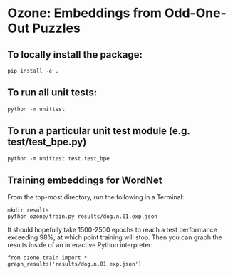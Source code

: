 # Ozone: Embeddings from Odd-One-Out Puzzles

## To locally install the package:

    pip install -e .

## To run all unit tests:

    python -m unittest

## To run a particular unit test module (e.g. test/test_bpe.py)

    python -m unittest test.test_bpe

## Training embeddings for WordNet

From the top-most directory, run the following in a Terminal:

    mkdir results
    python ozone/train.py results/dog.n.01.exp.json
    
It should hopefully take 1500-2500 epochs to reach a test performance 
exceeding 98%, at which point training will stop. Then you can graph the
results inside of an interactive Python interpreter:

    from ozone.train import *
    graph_results('results/dog.n.01.exp.json')